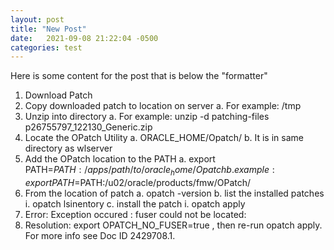 ```yaml
---
layout: post
title: "New Post"
date:   2021-09-08 21:22:04 -0500
categories: test 
---
```

Here is some content for the post that is below the "formatter"
1.	Download Patch
2.	Copy downloaded patch to location on server 
a.	For example: /tmp
3.	Unzip into directory
a.	For example: unzip -d patching-files p26755797_122130_Generic.zip
4.	Locate the OPatch Utility
a.	ORACLE_HOME/Opatch/
b.	It is in same directory as wlserver
5.	Add the OPatch location to the PATH
a.	export PATH=$PATH:/apps/path/to/oracle_home/Opatch
b.	example: export PATH=$PATH:/u02/oracle/products/fmw/OPatch/
6.	From the location of patch
a.	opatch -version
b.	list the installed patches
i.	opatch lsinentory
c.	install the patch
i.	opatch apply
1.	Error: Exception occured :     fuser could not be located:
2.	Resolution: export OPATCH_NO_FUSER=true , then re-run opatch apply.  For more info see Doc ID 2429708.1.
